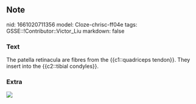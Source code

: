 ## Note
nid: 1661020711356
model: Cloze-chrisc-ff04e
tags: GSSE::!Contributor::Victor_Liu
markdown: false

### Text
The patella retinacula are fibres from the {{c1::quadriceps tendon}}. They insert into the {{c2::tibial condyles}}.

### Extra
<img src="afp20070115p194-f1.jpg">
